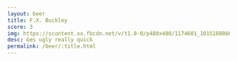 ```yaml
---
layout: beer
title: F.X. Buckley
score: 3
img: https://scontent.xx.fbcdn.net/v/t1.0-0/p480x480/1174601_10151888668333745_2024277149_n.jpg?oh=007525aed837ac0f2e4c76410612462e&oe=591ECE4D
desc: Ges ugly really quick
permalink: /beer/:title.html
---
```

